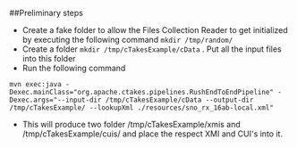 
##Preliminary steps

* Create a fake folder to allow the Files Collection Reader to get initialized by executing the following command  `mkdir /tmp/random/` 
* Create a folder `mkdir /tmp/cTakesExample/cData` . Put all the input files into this folder
* Run the following command

`
mvn exec:java -Dexec.mainClass="org.apache.ctakes.pipelines.RushEndToEndPipeline" -Dexec.args="--input-dir /tmp/cTakesExample/cData --output-dir /tmp/cTakesExample/ --lookupXml ./resources/sno_rx_16ab-local.xml"
`
* This will produce two folder /tmp/cTakesExample/xmis and /tmp/cTakesExample/cuis/ and place the respect XMI and CUI's into it.